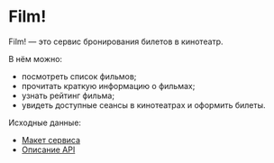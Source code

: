 # Film!

Film! — это сервис бронирования билетов в кинотеатр.

В нём можно:
- посмотреть список фильмов;
- прочитать краткую информацию о фильмах;
- узнать рейтинг фильма;
- увидеть доступные сеансы в кинотеатрах и оформить билеты.

Исходные данные:
- [Макет сервиса](https://www.figma.com/file/uPLlhSoruM61EJ6TZTDtEy/Yandex-(Film.-Film.-Film!)?type=design&node-id=244-5&mode=design)
- [Описание API](https://app.swaggerhub.com/apis/FenixDeveloper/yp-afisha-api/1.0.0#/)
